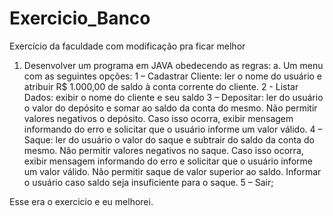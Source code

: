 # Exercicio_Banco
Exercício da faculdade com modificação pra ficar melhor

1. Desenvolver um programa em JAVA obedecendo as regras:
a. Um menu com as seguintes opções:
1 – Cadastrar Cliente: ler o nome do usuário e atribuir R$ 1.000,00 de saldo à
conta corrente do cliente.
2 - Listar Dados: exibir o nome do cliente e seu saldo
3 – Depositar: ler do usuário o valor do depósito e somar ao saldo da conta do
mesmo. Não permitir valores negativos o depósito. Caso isso ocorra, exibir
mensagem informando do erro e solicitar que o usuário informe um valor
válido.
4 – Saque: ler do usuário o valor do saque e subtrair do saldo da conta do
mesmo. Não permitir valores negativos no saque. Caso isso ocorra, exibir
mensagem informando do erro e solicitar que o usuário informe um valor
válido. Não permitir saque de valor superior ao saldo. Informar o usuário caso
saldo seja insuficiente para o saque.
5 – Sair;

Esse era o exercicio e eu melhorei.
